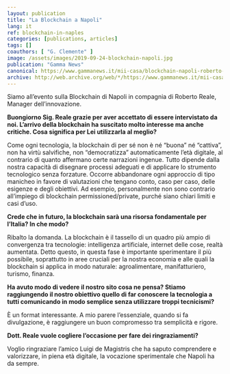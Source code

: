 ```yaml
---
layout: publication
title: "La Blockchain a Napoli"
lang: it
ref: blockchain-in-naples
categories: [publications, articles]
tags: []
coauthors: [ "G. Clemente" ]
image: /assets/images/2019-09-24-blockchain-napoli.jpg
publication: "Gamma News"
canonical: https://www.gammanews.it/mii-casa/blockchain-napoli-roberto-reale/
archive: http://web.archive.org/web/*/https://www.gammanews.it/mii-casa/blockchain-napoli-roberto-reale/
---
```


Siamo all’evento sulla Blockchain di Napoli in compagnia di Roberto Reale, Manager dell’innovazione.

**Buongiorno Sig. Reale grazie per aver accettato di essere intervistato da noi. L’arrivo della blockchain ha suscitato molto interesse ma anche critiche. Cosa significa per Lei utilizzarla al meglio?**

Come ogni tecnologia, la blockchain di per sé non è né “buona” né “cattiva”, non ha virtù salvifiche, non “democratizza” automaticamente l’età digitale, al contrario di quanto affermano certe narrazioni ingenue. Tutto dipende dalla nostra capacità di disegnare processi adeguati e di applicare lo strumento tecnologico senza forzature. Occorre abbandonare ogni approccio di tipo manicheo in favore di valutazioni che tengano conto, caso per caso, delle esigenze e degli obiettivi. Ad esempio, personalmente non sono contrario all’impiego di blockchain permissioned/private, purché siano chiari limiti e casi d’uso.

**Crede che in futuro, la blockchain sarà una risorsa fondamentale per l’Italia? In che modo?**

Ribalto la domanda. La blockchain è il tassello di un quadro più ampio di convergenza tra tecnologie: intelligenza artificiale, internet delle cose, realtà aumentata. Detto questo, in questa fase è importante sperimentare il più possibile, soprattutto in aree cruciali per la nostra economia e alle quali la blockchain si applica in modo naturale: agroalimentare, manifatturiero, turismo, finanza.

**Ha avuto modo di vedere il nostro sito cosa ne pensa? Stiamo raggiungendo il nostro obiettivo quello di far conoscere la tecnologia a tutti comunicando in modo semplice senza utilizzare troppi tecnicismi?**

È un format interessante. A mio parere l’essenziale, quando si fa divulgazione, è raggiungere un buon compromesso tra semplicità e rigore.

**Dott. Reale vuole cogliere l’occasione per fare dei ringraziamenti?**

Voglio ringraziare l’amico Luigi de Magistris che ha saputo comprendere e valorizzare, in piena età digitale, la vocazione sperimentale che Napoli ha da sempre.
